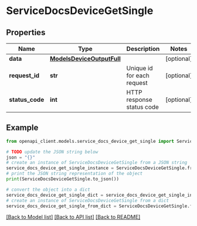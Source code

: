 # ServiceDocsDeviceGetSingle


## Properties

Name | Type | Description | Notes
------------ | ------------- | ------------- | -------------
**data** | [**ModelsDeviceOutputFull**](ModelsDeviceOutputFull.md) |  | [optional] 
**request_id** | **str** | Unique id for each request | [optional] 
**status_code** | **int** | HTTP response status code | [optional] 

## Example

```python
from openapi_client.models.service_docs_device_get_single import ServiceDocsDeviceGetSingle

# TODO update the JSON string below
json = "{}"
# create an instance of ServiceDocsDeviceGetSingle from a JSON string
service_docs_device_get_single_instance = ServiceDocsDeviceGetSingle.from_json(json)
# print the JSON string representation of the object
print(ServiceDocsDeviceGetSingle.to_json())

# convert the object into a dict
service_docs_device_get_single_dict = service_docs_device_get_single_instance.to_dict()
# create an instance of ServiceDocsDeviceGetSingle from a dict
service_docs_device_get_single_from_dict = ServiceDocsDeviceGetSingle.from_dict(service_docs_device_get_single_dict)
```
[[Back to Model list]](../README.md#documentation-for-models) [[Back to API list]](../README.md#documentation-for-api-endpoints) [[Back to README]](../README.md)


